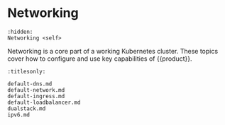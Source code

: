 # Networking

```{toctree}
:hidden:
Networking <self>
```

Networking is a core part of a working Kubernetes cluster. These topics cover
how to configure and use key capabilities of {{product}}.

```{toctree}
:titlesonly:

default-dns.md
default-network.md
default-ingress.md
default-loadbalancer.md
dualstack.md
ipv6.md
```
